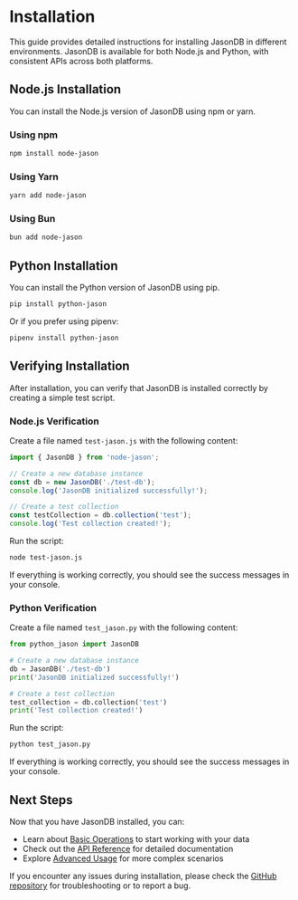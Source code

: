 # Installation

This guide provides detailed instructions for installing JasonDB in different environments. JasonDB is available for both Node.js and Python, with consistent APIs across both platforms.

## Node.js Installation

You can install the Node.js version of JasonDB using npm or yarn.

### Using npm

```bash
npm install node-jason
```

### Using Yarn

```bash
yarn add node-jason
```

### Using Bun

```bash
bun add node-jason
```

## Python Installation

You can install the Python version of JasonDB using pip.

```bash
pip install python-jason
```

Or if you prefer using pipenv:

```bash
pipenv install python-jason
```

## Verifying Installation

After installation, you can verify that JasonDB is installed correctly by creating a simple test script.

### Node.js Verification

Create a file named `test-jason.js` with the following content:

```javascript
import { JasonDB } from 'node-jason';

// Create a new database instance
const db = new JasonDB('./test-db');
console.log('JasonDB initialized successfully!');

// Create a test collection
const testCollection = db.collection('test');
console.log('Test collection created!');
```

Run the script:

```bash
node test-jason.js
```

If everything is working correctly, you should see the success messages in your console.

### Python Verification

Create a file named `test_jason.py` with the following content:

```python
from python_jason import JasonDB

# Create a new database instance
db = JasonDB('./test-db')
print('JasonDB initialized successfully!')

# Create a test collection
test_collection = db.collection('test')
print('Test collection created!')
```

Run the script:

```bash
python test_jason.py
```

If everything is working correctly, you should see the success messages in your console.

## Next Steps

Now that you have JasonDB installed, you can:

- Learn about [Basic Operations](/guide/basic-operations) to start working with your data
- Check out the [API Reference](/api/) for detailed documentation
- Explore [Advanced Usage](/guide/advanced-usage) for more complex scenarios

If you encounter any issues during installation, please check the [GitHub repository](https://github.com/lucas-augusto/jason) for troubleshooting or to report a bug.